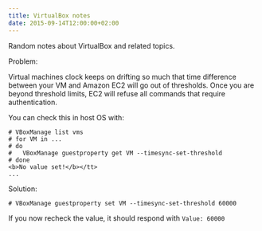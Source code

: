 ```yaml
---
title: VirtualBox notes
date: 2015-09-14T12:00:00+02:00
---
```

Random notes about VirtualBox and related topics.

Problem:

Virtual machines clock keeps on drifting so much that time difference between your VM and Amazon EC2 will go out of thresholds. Once you are beyond threshold limits, EC2 will refuse all commands that require authentication.

You can check this in host OS with:<br/>
```
# VBoxManage list vms
# for VM in ...
# do
#   VBoxManage guestproperty get VM --timesync-set-threshold
# done
<b>No value set!</b></tt>
...
```

Solution:
```
# VBoxManage guestproperty set VM --timesync-set-threshold 60000
```

If you now recheck the value, it should respond with `Value: 60000`
